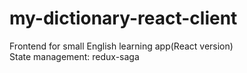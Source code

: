 # my-dictionary-react-client
Frontend for small English learning app(React version)<br/>
State management: redux-saga
